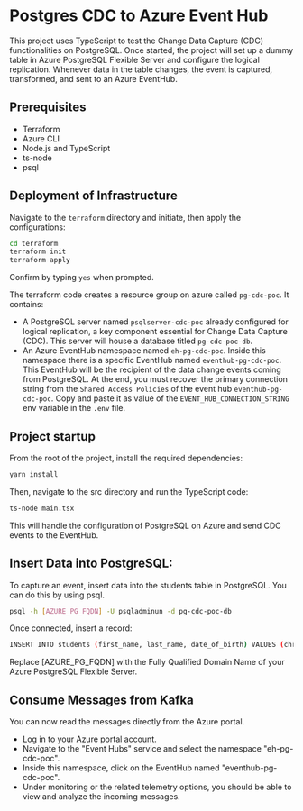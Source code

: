 # Postgres CDC to Azure Event Hub
This project uses TypeScript to test the Change Data Capture (CDC) functionalities on PostgreSQL. Once started, the project will set up a dummy table in Azure PostgreSQL Flexible Server and configure the logical replication. Whenever data in the table changes, the event is captured, transformed, and sent to an Azure EventHub.

## Prerequisites
- Terraform
- Azure CLI
- Node.js and TypeScript
- ts-node
- psql

## Deployment of Infrastructure
Navigate to the `terraform` directory and initiate, then apply the configurations:

```bash
cd terraform
terraform init
terraform apply
```
Confirm by typing `yes` when prompted.

The terraform code creates a resource group on azure called `pg-cdc-poc`.
It contains:
- A PostgreSQL server named `psqlserver-cdc-poc` already configured for logical replication, a key component essential for Change Data Capture (CDC). This server will house a database titled `pg-cdc-poc-db`.
- An Azure EventHub namespace named `eh-pg-cdc-poc`.  Inside this namespace there is a specific EventHub named `eventhub-pg-cdc-poc`. This EventHub will be the recipient of the data change events coming from PostgreSQL.
At the end, you must recover the primary connection string from the `Shared Access Policies` of the event hub `eventhub-pg-cdc-poc`. Copy and paste it as value of the `EVENT_HUB_CONNECTION_STRING` env variable in the `.env` file.

## Project startup
From the root of the project, install the required dependencies:

```bash
yarn install
```

Then, navigate to the src directory and run the TypeScript code:

```bash
ts-node main.tsx
```
This will handle the configuration of PostgreSQL on Azure and send CDC events to the EventHub.

## Insert Data into PostgreSQL:
To capture an event, insert data into the students table in PostgreSQL. You can do this by using psql.

```bash
psql -h [AZURE_PG_FQDN] -U psqladminun -d pg-cdc-poc-db
```
Once connected, insert a record:
```bash
INSERT INTO students (first_name, last_name, date_of_birth) VALUES (chr(floor(random() * (90-65+1) + 65)::int)::text || substr(md5(random()::text), 1, 5), chr(floor(random() * (90-65+1) + 65)::int)::text || substr(md5(random()::text), 1, 5), (current_date - floor(random()*365*25)::int));
```

Replace [AZURE_PG_FQDN] with the Fully Qualified Domain Name of your Azure PostgreSQL Flexible Server.

## Consume Messages from Kafka
You can now read the messages directly from the Azure portal.

- Log in to your Azure portal account.
- Navigate to the "Event Hubs" service and select the namespace "eh-pg-cdc-poc".
- Inside this namespace, click on the EventHub named "eventhub-pg-cdc-poc".
- Under monitoring or the related telemetry options, you should be able to view and analyze the incoming messages.
